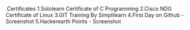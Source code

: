 .Certificates
  1.Sololearn Certificate of C Programming
  2.Cisco NDG Certificate of Linux
  3.GIT Training By Simplilearn
  4.First Day on Github - Screenshot
  5.Hackerearth Points - Screenshot
